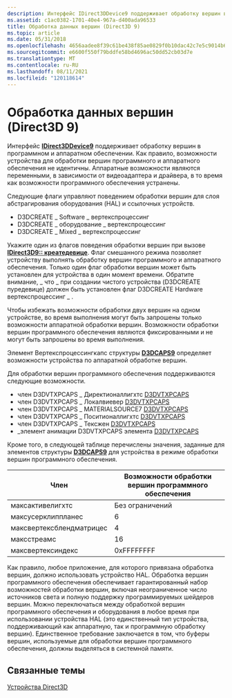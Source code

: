 ```yaml
---
description: Интерфейс IDirect3DDevice9 поддерживает обработку вершин в программном и аппаратном обеспечении.
ms.assetid: c1ac0382-1701-40e4-967a-d400ada96533
title: Обработка данных вершин (Direct3D 9)
ms.topic: article
ms.date: 05/31/2018
ms.openlocfilehash: 4656aadee8f39c61be438f85ae0829f0b10dac42c7e5c9014b6ba8c164b3257b
ms.sourcegitcommit: e6600f550f79bddfe58bd4696ac50dd52cb03d7e
ms.translationtype: MT
ms.contentlocale: ru-RU
ms.lasthandoff: 08/11/2021
ms.locfileid: "120118614"
---
```

# <a name="processing-vertex-data-direct3d-9"></a>Обработка данных вершин (Direct3D 9)

Интерфейс [**IDirect3DDevice9**](/windows/win32/api/d3d9helper/nn-d3d9helper-idirect3ddevice9) поддерживает обработку вершин в программном и аппаратном обеспечении. Как правило, возможности устройства для обработки вершин программного и аппаратного обеспечения не идентичны. Аппаратные возможности являются переменными, в зависимости от видеоадаптера и драйвера, в то время как возможности программного обеспечения устранены.

Следующие флаги управляют поведением обработки вершин для слоя абстрагирования оборудования (HAL) и ссылочных устройств.

-   D3DCREATE \_ Software \_ вертекспроцессинг
-   D3DCREATE \_ оборудование \_ вертекспроцессинг
-   D3DCREATE \_ Mixed \_ вертекспроцессинг

Укажите один из флагов поведения обработки вершин при вызове [**IDirect3D9:: креатедевице**](/windows/win32/api/d3d9/nf-d3d9-idirect3d9-createdevice). Флаг смешанного режима позволяет устройству выполнять обработку вершин программного и аппаратного обеспечения. Только один флаг обработки вершин может быть установлен для устройства в один момент времени. Обратите внимание, \_ что \_ при создании чистого устройства (D3DCREATE пуредевице) должен быть установлен флаг D3DCREATE Hardware вертекспроцессинг \_ .

Чтобы избежать возможности обработки двух вершин на одном устройстве, во время выполнения могут быть запрошены только возможности аппаратной обработки вершин. Возможности обработки вершин программного обеспечения являются фиксированными и не могут быть запрошены во время выполнения.

Элемент Вертекспроцессингкапс структуры [**D3DCAPS9**](/windows/desktop/api/D3D9Caps/ns-d3d9caps-d3dcaps9) определяет возможности устройства по аппаратной обработке вершин.

Для обработки вершин программного обеспечения поддерживаются следующие возможности.

-   член D3DVTXPCAPS \_ Директионаллигхтс [D3DVTXPCAPS](d3dvtxpcaps.md)
-   член D3DVTXPCAPS \_ Локалвиевер [D3DVTXPCAPS](d3dvtxpcaps.md)
-   член D3DVTXPCAPS \_ MATERIALSOURCE7 [D3DVTXPCAPS](d3dvtxpcaps.md)
-   член D3DVTXPCAPS \_ Поситионаллигхтс [D3DVTXPCAPS](d3dvtxpcaps.md)
-   член D3DVTXPCAPS \_ Тексжен [D3DVTXPCAPS](d3dvtxpcaps.md)
-   \_элемент анимации D3DVTXPCAPS элемента [D3DVTXPCAPS](d3dvtxpcaps.md)

Кроме того, в следующей таблице перечислены значения, заданные для элементов структуры [**D3DCAPS9**](/windows/desktop/api/D3D9Caps/ns-d3d9caps-d3dcaps9) для устройства в режиме обработки вершин программного обеспечения.



| Член                 | Возможности обработки вершин программного обеспечения |
|------------------------|-----------------------------------------|
| максактивелигхтс        | Без ограничений                               |
| максусерклиппланес      | 6                                       |
| максвертексблендматрицес | 4                                       |
| максстреамс             | 16                                      |
| максвертексиндекс         | 0xFFFFFFFF                              |



 

Как правило, любое приложение, для которого привязана обработка вершин, должно использовать устройство HAL. Обработка вершин программного обеспечения обеспечивает гарантированный набор возможностей обработки вершин, включая неограниченное число источников света и полную поддержку программируемых шейдеров вершин. Можно переключаться между обработкой вершин программного обеспечения и оборудования в любое время при использовании устройства HAL (это единственный тип устройства, поддерживающий как аппаратную, так и программную обработку вершин). Единственное требование заключается в том, что буферы вершин, используемые для обработки вершин программного обеспечения, должны выделяться в системной памяти.

## <a name="related-topics"></a>Связанные темы

<dl> <dt>

[Устройства Direct3D](direct3d-devices.md)
</dt> </dl>

 

 
